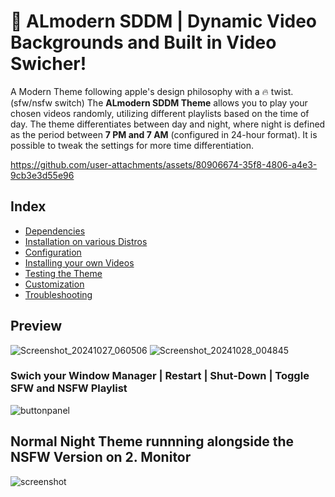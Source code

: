 # 🎨 ALmodern SDDM | Dynamic Video Backgrounds and Built in Video Swicher! 
A Modern Theme following apple's design philosophy with a 🔥 twist. (sfw/nsfw switch)
The **ALmodern SDDM Theme**  allows you to play your chosen videos randomly, utilizing different playlists based on the time of day.
The theme differentiates between day and night, where night is defined as the period between **7 PM and 7 AM** (configured in 24-hour format).
It is possible to tweak the settings for more time differentiation.


https://github.com/user-attachments/assets/80906674-35f8-4806-a4e3-9cb3e3d55e96



## Index
- [Dependencies](wiki/dependencies.md)
- [Installation on various Distros](wiki/installation-on-various-distros.md)
- [Configuration](wiki/configuration-steps.md)
- [Installing your own Videos](wiki/installing-background-videos.md)
- [Testing the Theme](wiki/testing-the-theme.md)
- [Customization](wiki/customization.md)
- [Troubleshooting](wiki/troubleshooting.md)


## Preview

![Screenshot_20241027_060506](https://github.com/user-attachments/assets/a1a6c7b2-dece-4754-82fc-e003badfd733) ![Screenshot_20241028_004845](https://github.com/user-attachments/assets/2d17547f-e8bb-42e5-9e14-95ee22185f86)
### Swich your Window Manager | Restart | Shut-Down | Toggle SFW and NSFW Playlist
![buttonpanel](https://github.com/user-attachments/assets/b963c58e-d265-47f1-91ab-47ee6e66a712)

## Normal Night Theme runnning alongside the NSFW Version on 2. Monitor
![screenshot](https://github.com/user-attachments/assets/04bef9ce-30dc-4ba1-a778-7cfc2ab42f52)

